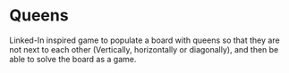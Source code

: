 # Queens
Linked-In inspired game to populate a board with queens so that they are not next to each other (Vertically, horizontally or diagonally), and then be able to solve the board as a game.
